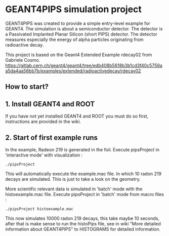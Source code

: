 # GEANT4PIPS simulation project

GEANT4PIPS was created to provide a simple entry-level example for GEANT4.
The simulation is about a semiconductor detector.
The detector is a Passivated Implanted Planar Silicon (short PIPS) detector.
The detector measures especially the energy of alpha particles originating
from radioactive decay.

This project is based on the Geant4 Extended Example rdecay02 from Gabriele Cosmo.
https://gitlab.cern.ch/geant4/geant4/tree/edb408b5618b3b1cd3f40c5759aa5da4aa56bb7b/examples/extended/radioactivedecay/rdecay02


## How to start?


## 1. Install GEANT4 and ROOT
If you have not yet installed GEANT4 and ROOT you must do so first, instructions are provided in the wiki.



## 2. Start of first example runs
In the example, Radeon 219 is generated in the foil.
Execute pipsProject in 'interactive mode' with visualization :
```
./pipsProject
```
This will automatically execute the example.mac file. In which 10 radon 219 decays are simulated.
This is just to take a look on the geometry.

More scientific relevant data is simulated in 'batch' mode with the histoexample.mac file.
Execute pipsProject in 'batch' mode from macro files :
```
./pipsProject histoexample.mac
```
This now simulates 10000 radon 219 decays, this take maybe 10 seconds,
after that is make sense to run the histoPips file, see in wiki "More detailed information about GEANT4PIPS" to HISTOGRAMS
for detailed information.




	


